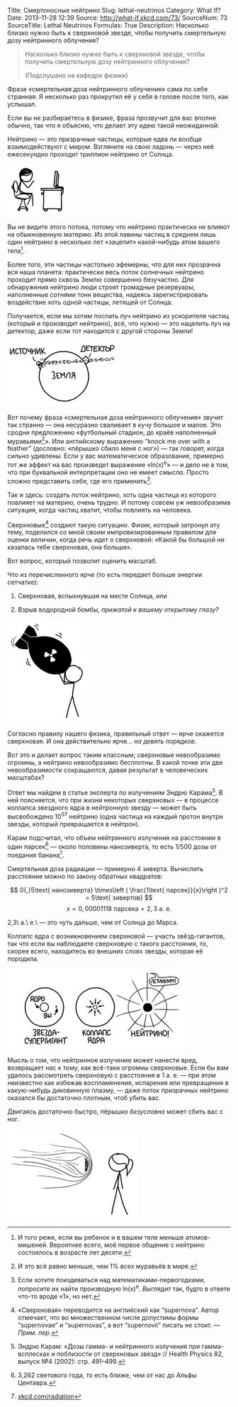 Title: Смертоносные нейтрино
Slug: lethal-neutrinos
Category: What If?
Date: 2013-11-28 12:39
Source: http://what-if.xkcd.com/73/
SourceNum: 73
SourceTitle: Lethal Neutrinos
Formulas: True
Description: Насколько близко нужно быть к сверхновой звезде, чтобы получить смертельную дозу нейтринного облучения?

> Насколько близко нужно быть к сверхновой звезде, чтобы получить смертельную дозу нейтринного облучения?
>
> (Подслушано на кафедре физики)

Фраза «смертельная доза нейтринного облучения» сама по себе странная. Я несколько раз прокрутил её у себя в голове после того, как услышал.

Если вы не разбираетесь в физике, фраза прозвучит для вас вполне обычно, так что я объясню, что делает эту идею такой неожиданной:

Нейтрино — это призрачные частицы, которые едва ли вообще взаимодействуют с миром. Взгляните на свою ладонь — через неё ежесекундно проходит триллион нейтрино от Солнца.

![](/uploads/073-lethal-neutrinos/neutrinos_hand.png "Ну всё, прекрати смотреть на свои ладони.")

Вы не видите этого потока, потому что нейтрино практически не влияют на обыкновенную материю. Из этой лавины частиц в среднем лишь один нейтрино в несколько лет «зацепит» какой-нибудь атом вашего тела[^1].

[^1]: И того реже, если вы ребенок и в вашем теле меньше атомов-мишеней. Вероятнее всего, моё первое общение с нейтрино состоялось в возрасте лет десяти.

Более того, эти частицы настолько эфемерны, что для них прозрачна вся наша планета: практически весь поток солнечных нейтрино проходит прямо сквозь Землю совершенно безучастно. Для обнаружения нейтрино люди строят громадные резервуары, наполненные сотнями тонн вещества, надеясь зарегистрировать воздействие хоть одной частицы, летящей от Солнца.

Получается, если мы хотим послать луч нейтрино из ускорителя частиц (который и производит нейтрино), всё, что нужно — это нацелить луч на детектор, даже если тот находится с другой стороны Земли!

![](/uploads/073-lethal-neutrinos/neutrinos_cngs_ru.png "Ух ты! Вот эти долетели быстрее света! Погодите, нет.")

Вот почему фраза «смертельная доза нейтринного облучения» звучит так странно — она несуразно сваливает в кучу большое и малое. Это сродни предложению «футбольный стадион, до краёв наполненный муравьями[^2]». Или английскому выражению “knock me over with a feather” (дословно: «пёрышко сбило меня с ног») — так говорят, когда сильно удивлены. Если у вас математическое образование, примерно тот же эффект на вас произведет выражение «ln(x)<sup>e</sup>» — и дело не в том, что при буквальной интерпретации оно не имеет _смысла_. Просто сложно представить себе, где его применить[^3].

[^2]: И это всё равно меньше, чем 1% всех муравьёв в мире.
[^3]: Если хотите поиздеваться над математиками-первогодками, попросите их найти производную ln(x)<sup>e</sup>. _Выглядит_ так, будто в ответе что-то вроде «1», но нет.

Так и здесь: создать поток нейтрино, хоть одна частица из которого повлияет на материю, очень трудно. И потому совсем уж невообразима ситуация, когда частиц хватит, чтобы повлиять на человека.

Сверхновые[^4] создают такую ситуацию. Физик, который затронул эту тему, поделился со мной своим импровизированным правилом для оценки величин, когда речь идет о сверхновой: «Какой бы большой ни казалась тебе сверхновая, она больше».

[^4]: «Сверхновая» переводится на английский как “supernova”. Автор отмечает, что во множественном числе допустимы формы “supernovae” и “supernovas”, а вот “supernovii” писать не стоит. — *Прим. пер.*

Вот вопрос, который позволит оценить масштаб.

Что из перечисленного ярче (то есть передает больше энергии сетчатке):

1. Сверхновая, вспыхнувшая на месте Солнца, или

2. Взрыв водородной бомбы, _прижатой к вашему открытому глазу?_

![](/uploads/073-lethal-neutrinos/neutrinos_bomb.png "Нельзя ли поскорей её взорвать? Тяжелая ведь.")

Согласно правилу нашего физика, правильный ответ — ярче окажется сверхновая. И она действительно ярче... _на девять порядков_.

Вот это и делает вопрос таким классным; сверхновые невообразимо огромны, а нейтрино невообразимо бесплотны. В какой точке эти две невообразимости сокращаются, давая результат в человеческих масштабах?

Ответ мы найдем в статье эксперта по излучениям Эндрю Карама[^5]. В ней поясняется, что при жизни некоторых сверхновых — в процессе коллапса звездного ядра в нейтронную звезду — может быть высвобождено 10<sup>57</sup> нейтрино (одна частица на каждый протон внутри звезды, который превращается в нейтрон).

[^5]: Эндрю Карам: «Дозы гамма- и нейтринного излучения при гамма-всплесках и поблизости от сверхновых звезд» // Health Physics 82, выпуск №4 (2002): стр. 491–499.

Карам подсчитал, что объем нейтринного излучения на расстоянии в один парсек[^6] — около половины нанозиверта, то есть 1/500 дозы от поедания банана[^7].

[^6]: 3,262 светового года, то есть ближе, чем от нас до Альфы Центавра.
[^7]: [xkcd.com/radiation](http://xkcd.com/radiation/)

Смертельная доза радиации — примерно 4 зиверта. Вычислить расстояние можно по закону обратных квадратов:

$$ 0{,}5\text{ нанозиверта} \times\left ( \frac{1\text{ парсек}}{x}\right )^2 = 5\text{ зивертов} $$
$$ x=0{,}00001118\text{ парсека}=2{,}3\text{ а. е.} $$

2,3\ а.\ е.\ — это чуть дальше, чем от Солнца до Марса.

Коллапс ядра с возникновением сверхновой — участь звёзд-гигантов, так что если вы наблюдаете сверхновую с такого расстояния, то, скорее всего, находитесь во внешних слоях звезды, которая её породила.

![](/uploads/073-lethal-neutrinos/neutrinos_geometry_ru.png "Событие GRB 080319B было самым интенсивным из когда-либо наблюдавшихся. Особенно для тех, кто прохлаждался неподалёку на досках для сёрфинга.")

Мысль о том, что нейтринное излучение может нанести вред, возвращает нас к тому, как всё-таки огромны сверхновые. Если бы вам удалось рассмотреть сверхновую с расстояния в 1 а. е. — при этом неизвестно как избежав воспламенения, испарения или превращения в какую-нибудь диковинную плазму, — даже поток призрачных нейтрино оказался бы достаточно плотным, чтоб убить вас.

Двигаясь достаточно быстро, пёрышко _безусловно_ может сбить вас с ног.

![](/uploads/073-lethal-neutrinos/neutrinos_feather.png "Чувак, СНОВА? Ты вообще можешь подать по-человечески?")
